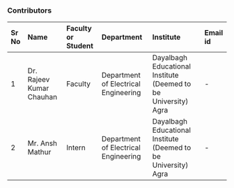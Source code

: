 ### Contributors

Sr No | Name | Faculty or Student | Department| Institute | Email id
:--|:--|:--|:--|:--|:--|
1 | Dr. Rajeev Kumar Chauhan | Faculty | Department of Electrical Engineering | Dayalbagh Educational Institute (Deemed to be University) Agra | -
2 | Mr. Ansh Mathur | Intern | Department of Electrical Engineering | Dayalbagh Educational Institute (Deemed to be University) Agra | -
